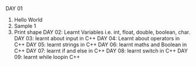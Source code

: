 DAY 01
1. Hello World
2. Sample 1
3. Print shape
DAY  02:
Learnt Variables i.e. int,  float, double, boolean, char.
DAY 03:
learnt about input in C++
DAY 04:
Learnt about operators in C++
DAY 05:
learnt strings in C++
DAY 06:
learnt maths and Boolean in C++
DAY 07:
learnt if and else in C++
DAY 08:
learnt switch in C++
DAY 09:
learnt while loopin C++
